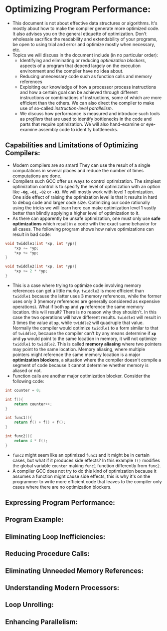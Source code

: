 # Optimizing Program Performance:
- This document is not about effective data structures or algorithms. It's mostly about how to make the compiler generate more optimized code. It also advises you on the general etiquette of optimization. Don't wholesale sacrifice the readability and extendability of your programs, be open to using trial and error and optimize  mostly when necessary, etc. 
- Topics we will discuss in the document include (in no particular order):
	- Identifying and eliminating or reducing *optimization blockers*, aspects of a program that depend largely on the execution environment and the compiler have no idea about.
	- Reducing unnecessary code such as function calls and memory references
	- Exploiting our knowledge of how a processor process instructions and how a certain goal can be achieved through different instructions or combinations of instructions, some of which are more efficient than the others. We can also direct the compiler to make use of so-called *instruction-level parallelism*.
	- We discuss how performance is measured and introduce such tools as *profilers* that are used to identify bottlenecks in the code and parts that require optimization. We will also hand-examine or eye-examine assembly code to identify bottlenecks.

## Capabilities and Limitations of Optimizing Compilers:
- Modern compilers are so smart! They can use the result of a single computations in several places and reduce the number of times computations are done. 
- Compilers such GCC offer us ways to control optimization. The simplest optimization control is to specify the level of optimization with an option like **`-Og`**, **`-O1`**, **`-O2`** or **`-03`**. We will mostly work with level 1 optimization. One side effect of raising the optimization level is that it results in hard to debug code and larger code size. Optimizing our code rationally using the tricks we will learn here can make optimization level 1 vastly better than blindly applying a higher level of optimization to it.
- As there can apparently be unsafe optimization, one must only use **safe optimizations** which result in a code with the exact same behavior for all cases. The following program shows how naive optimizations can result in bad code:
```c
void twiddle1(int *xp, int *yp){
    *xp += *yp;
    *xp += *yp;
}

void twiddle2(int *xp, int *yp){
    *xp += 2 * *yp;
}
```
- This is a case where trying to optimize code involving memory references can get a little murky. `twiddle2` is more efficient than `twiddle1` because the latter uses 3 memory references, while the former uses only 3 (memory references are generally considered as expensive operations).  What if both **`xp`** and **`yp`** reference the same memory location. this will result? There is no reason why they shouldn't. In this case the two operations will have different results. `twiddle1` will result in 3 times the value at **`xp`**, while `twiddle2` will quadruple that value. Normally the compiler would optimize `twiddle1` to a form similar to that of `twiddle2`, because the compiler can't by any means determine if **`xp`** and **`yp`** would point to the same location in memory, it will not optimize `twiddle1` to `twiddle2`. This is called **memory aliasing** where two pointers may point to the same location. Memory aliasing, where multiple pointers might reference the same memory location is a major **optimization blockers**, a situation where the compiler doesn't compile a segment of code because it cannot determine whether memory is aliased or not.
- Function calls are another major optimization blocker. Consider the following code:
```c
int counter = 0;

int f(){
    return counter++;
}

int func1(){
    return f() + f() + f();
}

int func2(){
    return 4 * f();
}
```
- `func2` might seem like an optimized `func1` and it might be in certain cases, but what if it produces side effects? In this example `f()` modifies the global variable `counter` making `func1` function differently from `func2`. 
- A compiler GCC does not try to do this kind of optimization because it assumes a function might cause side effects, this is why it's on the programmer to write more efficient code that leaves to the compiler only cases where there are no optimization blockers.



## Expressing Program Performance:
## Program Example:
## Eliminating Loop Inefficiencies: 
## Reducing Procedure Calls:
## Eliminating Unneeded Memory References:
## Understanding Modern Processors:
## Loop Unrolling:
## Enhancing Parallelism:
